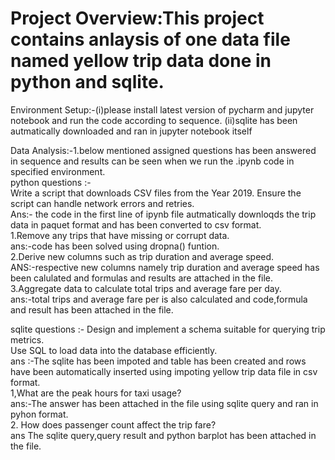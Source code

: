 # Project Overview:This project contains anlaysis  of  one data file named yellow trip data done  in python and sqlite.

 Environment Setup:-(i)please install latest version of pycharm and jupyter notebook and run the code according to sequence.
 (ii)sqlite has been autmatically downloaded and ran in jupyter notebook itself

Data Analysis:-1.below mentioned assigned questions has been answered in sequence and results can be seen when we run the .ipynb code in specified environment.<br/>
python questions :-<br/>
Write a script that downloads CSV files from the Year 2019.
Ensure the script can handle network errors and retries.<br/>
Ans:- the code in the first line of ipynb file autmatically downloqds the trip data in paquet format and has been converted to csv format.<br/>
1.Remove any trips that have missing or corrupt data.<br/>
ans:-code has been solved using dropna() funtion.<br/>
2.Derive new columns such as trip duration and average speed.<br/>
ANS:-respective new columns namely trip duration and average speed has been calulated and formulas and results are attached in the file.<br/>
3.Aggregate data to calculate total trips and average fare per day.<br/>
ans:-total trips and average fare per is also calculated and code,formula and result has been attached in the file.<br/>

sqlite questions :-
Design and implement a schema suitable for querying trip metrics.<br/>
Use SQL to load data into the database efficiently.<br/>
ans :-The sqlite has been impoted and table has been created and rows have been automatically inserted using  impoting yellow trip data file in csv format.<br/>
1,What are the peak hours for taxi usage?<br/>
ans:-The answer has been attached in the file using sqlite query and ran in pyhon format.<br/>
2. How does passenger count affect the trip fare?<br/>
ans The sqlite query,query result and python barplot has been attached in the file.<br/>


 

 
